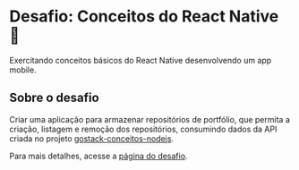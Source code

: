 # Desafio: Conceitos do React Native :rocket:
Exercitando conceitos básicos do React Native desenvolvendo um app mobile.

## Sobre o desafio
Criar uma aplicação para armazenar repositórios de portfólio, que permita a criação, listagem e remoção dos repositórios, consumindo dados da API criada no projeto [gostack-conceitos-nodejs](https://github.com/rebeccamoraes/gostack-conceitos-nodejs).

Para mais detalhes, acesse a [página do desafio](https://github.com/Rocketseat/bootcamp-gostack-desafios/tree/master/desafio-conceitos-nodejs#rocket-sobre-o-desafio).
